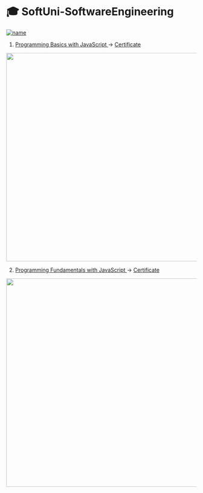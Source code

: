 # :mortar_board: SoftUni-SoftwareEngineering

[![name](https://user-images.githubusercontent.com/106109538/170478726-c7fea6e2-4506-4276-82de-016a2925c2a1.png)](https://about.softuni.bg/)

1. <a href="https://softuni.bg/trainings/3631/programming-basics-with-javascript-march-2022" > Programming Basics with JavaScript </a> -> <a href="https://softuni.bg/certificates/details/131407/07d5abd0"> Certificate </a>


<img src="https://github.com/JulianaGeorgi/SoftUni-SoftwareEngineering/blob/main/JS-Basics/Programming%20Basics%20-%20March%202022%20-%20Certificate.jpeg" width = "550"/>

2. <a href="https://softuni.bg/trainings/3732/programming-fundamentals-with-javascript-may-2022" > Programming Fundamentals with JavaScript </a> -> <a href="https://softuni.bg/certificates/details/139096/af2e1815"> Certificate </a>


<img src="https://github.com/JulianaGeorgi/SoftUni-SoftwareEngineering/blob/main/JS-Fundamentals/Programming%20Fundamentals%20with%20JavaScript%20-%20May%202022%20-%20Certificate.jpeg" width = "550"/>
